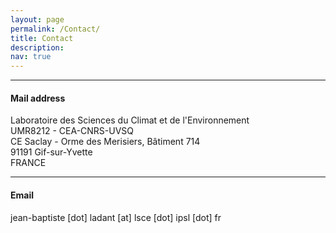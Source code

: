 ```yaml
---
layout: page
permalink: /Contact/
title: Contact
description:
nav: true
---
```


<hr />
<h4>Mail address</h4>

Laboratoire des Sciences du Climat et de l'Environnement <br />
UMR8212 - CEA-CNRS-UVSQ <br />
CE Saclay - Orme des Merisiers, Bâtiment 714 <br />
91191 Gif-sur-Yvette <br />
FRANCE<br />

<hr />
<h4>Email</h4>

jean-baptiste [dot] ladant [at] lsce [dot] ipsl [dot] fr
